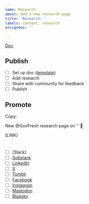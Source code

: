 ```yaml
---
name: Research
about: Add a new research page
title: 'Research: '
labels: content, research
assignees: ''

---
```


[Doc]()

## Publish
- [ ] Set up doc ([template](https://docs.google.com/document/d/1GdhZmFvKs7QUWCZ9bt55_Qoe_RGAHN4_FxLOGhxDgDs/edit?usp=sharing))
- [ ] Add research
- [ ] Share with community for feedback
- [ ] Publish

## Promote

Copy:

New @GovFresh research page on '' 🔬

[LINK]

#

- [ ] [Slack]
- [ ] [Substack](https://govfresh.substack.com/)
- [ ] [LinkedIn](https://www.linkedin.com/company/govfresh)
- [ ] [X](https://www.x.com/govfresh)
- [ ] [Tumblr](https://govfresh.tumblr.com/)
- [ ] [Facebook](https://www.facebook.com/govfresh)
- [ ] [Instagram](https://www.instagram.com/govfresh)
- [ ] [Mastodon](https://mastodon.social/@govfresh)
- [ ] [Bluesky](https://bsky.app/profile/govfresh.bsky.social)
